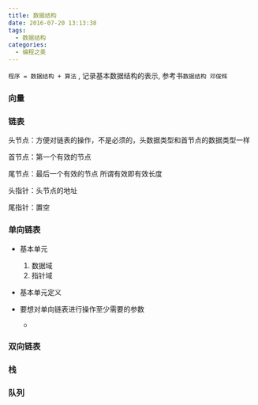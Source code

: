 ```yaml
---
title: 数据结构
date: 2016-07-20 13:13:38
tags:
  - 数据结构
categories:
  - 编程之美
---
```


`程序 = 数据结构 + 算法` , 记录基本数据结构的表示, 参考书`数据结构 邓俊辉`

<!--more-->

### **向量**



### **链表**

    
头节点：方便对链表的操作，不是必须的，头数据类型和首节点的数据类型一样

首节点：第一个有效的节点

尾节点：最后一个有效的节点 所谓有效即有效长度

头指针：头节点的地址

尾指针：置空

### **单向链表**


- 基本单元
    1. 数据域
    2. 指针域

- 基本单元定义
    


- 要想对单向链表进行操作至少需要的参数 

    - 
    




### **双向链表**

### **栈**

### **队列**

